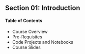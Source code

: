 ## Section 01: Introduction

#### Table of Contents
- Course Overview
- Pre-Requisites
- Code Projects and Notebooks
- Course Slides

